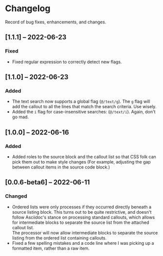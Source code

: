 # Changelog

Record of bug fixes, enhancements, and changes.

## [1.1.1] – 2022-06-23

### Fixed
- Fixed regular expression to correctly detect new flags.

## [1.1.0] – 2022-06-23

### Added
- The text search now supports a global flag (`@/text/g`). The `g` flag will add the callout to all the lines that match the search criteria. Use wisely.
- Added the `i` flag for case-insensitive searches: (`@/text/i`). Again, don't go mad.

## [1.0.0] – 2022-06-16

### Added
- Added roles to the source block and the callout list so that CSS folk can pick them out to make style changes (For example, adjusting the gap between callout items in the source code block.)

## [0.0.6-beta6] – 2022-06-11

### Changed

- Ordered lists were only processes if they occurred directly beneath a source listing block. This turns out to be quite restrictive, and doesn't follow Asciidoc's stance on processing standard callouts, which allows for intermediate blocks to separate the source list from the attached callout list.\
  The processor will now allow intermediate blocks to separate the source listing from the ordered list containing callouts.
- Fixed  a few spelling mistakes and a code line where I was picking up a formatted item, rather than a raw item.

